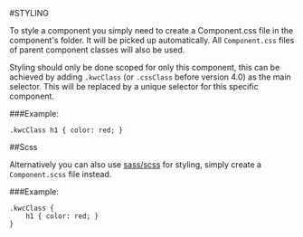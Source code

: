 #STYLING

To style a component you simply need to create a Component.css file in the component's folder. 
It will be picked up automatically. All `Component.css` files of parent component classes will also be used.

Styling should only be done scoped for only this component, this can be achieved by adding `.kwcClass` (or `.cssClass` before version 4.0) as the main selector. 
This will be replaced by a unique selector for this specific component.

###Example:

    .kwcClass h1 { color: red; }
    
##Scss

Alternatively you can also use [sass/scss](http://sass-lang.com/) for styling, simply create a `Component.scss` file instead.

###Example:

    .kwcClass {
        h1 { color: red; }
    }
